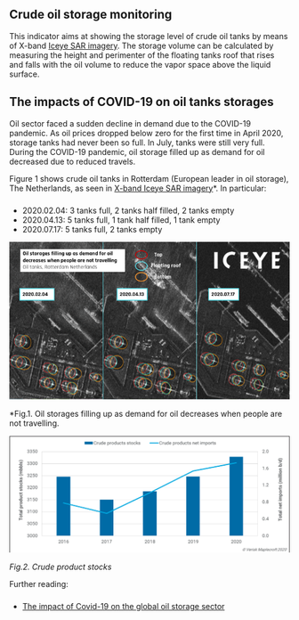 ## Crude oil storage monitoring

This indicator aims at showing the storage level of crude oil tanks by means of X-band [Iceye SAR imagery]((https://www.iceye.com/hubfs/Downloadables/ICEYE-SAR-Product-Guide.pdf)).
The storage volume can be calculated by measuring the height and perimenter of the floating tanks roof that rises and falls with the oil volume to reduce the vapor space above the liquid surface.

## The impacts of COVID-19 on oil tanks storages

Oil sector faced a sudden decline in demand due to the COVID-19 pandemic. As oil prices dropped below zero for the first time in April 2020, storage tanks had never been so full.  In July, tanks were still very full. During the COVID-19 pandemic, oil storage filled up as demand for oil decreased due to reduced travels. 

Figure 1 shows crude oil tanks in Rotterdam (European leader in oil storage), The Netherlands, as seen in [X-band Iceye SAR imagery](https://www.iceye.com/)*.
In particular:
###
- 2020.02.04: 3 tanks full, 2  tanks half filled, 2 tanks empty
- 2020.04.13: 5 tanks full, 1 tank half filled, 1 tank empty
- 2020.07.17: 5 tanks full, 2 tanks empty


![](https://raw.githubusercontent.com/eurodatacube/eodash-assets/main/collections/E3_crude_oil_storage/NL3-E3-Fig1.png)

*Fig.1. Oil storages filling up as demand for oil decreases when people are not travelling.


![](https://raw.githubusercontent.com/eurodatacube/eodash-assets/main/collections/E3_crude_oil_storage/NL3-E3-Fig2.png)

*Fig.2. Crude product stocks*



Further reading: 
###
- [The impact of Covid-19 on the global oil storage sector](https://www.offshore-technology.com/comment/oil-storage-covid-19-impact/)
